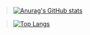 > [![Anurag's GitHub stats](https://github-readme-stats.vercel.app/api?username=wold21&show_icons=true&theme=gruvbox)](https://github.com/anuraghazra/github-readme-stats)

> [![Top Langs](https://github-readme-stats.vercel.app/api/top-langs/?username=wold21&layout=compact&theme=gruvbox)](https://github.com/anuraghazra/github-readme-stats)
